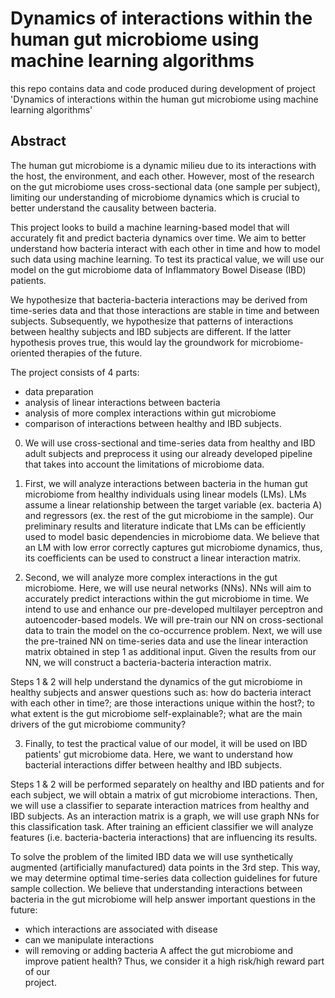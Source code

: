 # Dynamics of interactions within the human gut microbiome using machine learning algorithms
this repo contains data and code produced during development of project 'Dynamics of interactions within the human gut microbiome using machine learning algorithms'

## Abstract

  The human gut microbiome is a dynamic milieu due to its interactions with the host, the environment, and each other. However, most of the research on the gut microbiome uses cross-sectional data (one sample per subject), limiting our understanding of microbiome dynamics which is crucial to better understand the causality between bacteria. 


  This project looks to build a machine learning-based model that will accurately fit and predict bacteria dynamics over time. We aim to better understand how bacteria interact with each other in time and how to model such data using machine learning. To test its practical value, we will use our model on the gut microbiome data of Inflammatory Bowel Disease (IBD) patients. 


  We hypothesize that bacteria-bacteria interactions may be derived from time-series data and that those interactions are stable in time and between subjects. Subsequently, we hypothesize that patterns of interactions between healthy subjects and IBD subjects are different. If the latter hypothesis proves true, this would lay the groundwork for microbiome-oriented therapies of the future.


  The project consists of 4 parts: 
  
  * data preparation 
  * analysis of linear interactions between bacteria
  * analysis of more complex interactions within gut microbiome
  * comparison of interactions between healthy and IBD subjects.
  

0) We will use cross-sectional and time-series data from healthy and IBD adult subjects and preprocess it using our already developed pipeline that takes into account the limitations of microbiome data.


1) First, we will analyze interactions between bacteria in the human gut microbiome from healthy individuals using linear models (LMs). LMs assume a linear relationship between the target variable (ex. bacteria A) and regressors (ex. the rest of the gut microbiome in the sample). Our preliminary results and literature indicate that LMs can be efficiently used to model basic dependencies in microbiome data. 
We believe that an LM with low error correctly captures gut microbiome dynamics, thus, its coefficients can be used to construct a linear interaction matrix. 


2) Second, we will analyze more complex interactions in the gut microbiome. Here, we will use neural networks (NNs). NNs will aim to accurately predict interactions within the gut microbiome in time. We intend to use and enhance our pre-developed multilayer perceptron and autoencoder-based models.
We will pre-train our NN on cross-sectional data to train the model on the co-occurrence problem. Next, we will use the pre-trained NN on time-series data and use the linear interaction matrix obtained in step 1 as additional input. Given the results from our NN, we will construct a bacteria-bacteria interaction matrix. 


Steps 1 & 2 will help understand the dynamics of the gut microbiome in healthy subjects and answer questions such as: how do bacteria interact with each other in time?; are those interactions unique within the host?; to what extent is the gut microbiome self-explainable?; what are the main drivers of the gut microbiome community?


3) Finally, to test the practical value of our model, it will be used on IBD patients' gut microbiome data. Here, we want to understand how bacterial interactions differ between healthy and IBD subjects.


Steps 1 & 2 will be performed separately on healthy and IBD patients and for each subject, we will obtain a matrix of gut microbiome interactions. Then, we will use a classifier to separate interaction matrices from healthy and IBD subjects. As an interaction matrix is a graph, we will use graph NNs for this classification task. After training an efficient classifier we will analyze features (i.e. bacteria-bacteria interactions) that are influencing its results. 


To solve the problem of the limited IBD data we will use synthetically augmented (artificially manufactured) data points in the 3rd step. This way, we may determine optimal time-series data collection guidelines for future sample collection. We believe that understanding interactions between bacteria in the gut microbiome will help answer important questions in the future: 

  * which interactions are associated with disease
  * can we manipulate interactions
  * will removing or adding bacteria A affect the gut microbiome and improve patient health? Thus, we consider it a high risk/high reward part of our  
  project.  

